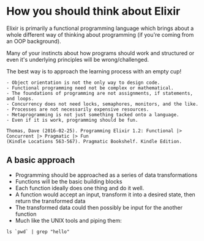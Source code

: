 How you should think about Elixir
=================================

Elixir is primarily a functional programming language which brings about
a whole different way of thinking about programming (if you're coming from an
OOP background).

Many of your instincts about how programs should work and structured or even
it's underlying principles will be wrong/challenged.

The best way is to approach the learning process with an empty cup!


```
- Object orientation is not the only way to design code.
- Functional programming need not be complex or mathematical.
- The foundations of programming are not assignments, if statements, and loops.
- Concurrency does not need locks, semaphores, monitors, and the like.
- Processes are not necessarily expensive resources.
- Metaprogramming is not just something tacked onto a language.
- Even if it is work, programming should be fun.

Thomas, Dave (2016-02-25). Programming Elixir 1.2: Functional |> Concurrent |> Pragmatic |> Fun
(Kindle Locations 563-567). Pragmatic Bookshelf. Kindle Edition.
```


## A basic approach

- Programming should be approached as a series of data transformations
- Functions will be the basic building blocks
- Each function ideally does one thing and do it well.
- A function would accept an input, transform it into a desired state, then
  return the transformed data
- The transformed data could then possibly be input for the another function
- Much like the UNIX tools and piping them:

```
ls `pwd` | grep "hello"
```
